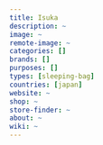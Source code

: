 ```yaml
---
title: Isuka
description: ~
image: ~
remote-image: ~
categories: []
brands: []
purposes: []
types: [sleeping-bag]
countries: [japan]
website: ~
shop: ~
store-finder: ~
about: ~
wiki: ~
---
```


